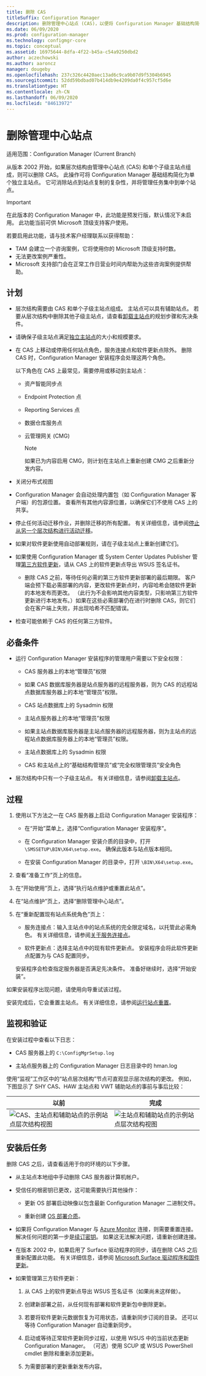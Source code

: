 ```yaml
---
title: 删除 CAS
titleSuffix: Configuration Manager
description: 删除管理中心站点 (CAS)，以便将 Configuration Manager 基础结构简化为单个独立主站点。
ms.date: 06/09/2020
ms.prod: configuration-manager
ms.technology: configmgr-core
ms.topic: conceptual
ms.assetid: 16975644-8dfa-4f22-b45a-c54a9250dbd2
author: aczechowski
ms.author: aaroncz
manager: dougeby
ms.openlocfilehash: 237c326c4420aec13ad6c9ca9b07d9f5304b6945
ms.sourcegitcommit: 52dd59bdbad07b414db9e4209da0f4c957cf5d6e
ms.translationtype: HT
ms.contentlocale: zh-CN
ms.lasthandoff: 06/09/2020
ms.locfileid: "84613972"
---
```

# <a name="remove-the-central-administration-site"></a>删除管理中心站点

适用范围：Configuration Manager (Current Branch)

<!-- 3607277 -->

从版本 2002 开始，如果层次结构由管理中心站点 (CAS) 和单个子级主站点组成，则可以删除 CAS。 此操作可将 Configuration Manager 基础结构简化为单个独立主站点。 它可消除站点到站点复制的复杂性，并将管理任务集中到单个站点。

> [!IMPORTANT]
> 在此版本的 Configuration Manager 中，此功能是预发行版，默认情况下未启用。 此功能当前可供 Microsoft 顶级支持客户使用。
>
> 若要启用此功能，请与技术客户经理联系以获得帮助：
>
> - TAM 会建立一个咨询案例，它将使用你的 Microsoft 顶级支持时数。
> - 无法更改案例严重性。
> - Microsoft 支持部门会在正常工作日营业时间内帮助为这些咨询案例提供帮助。

## <a name="plan"></a>计划

- 层次结构需要由 CAS 和单个子级主站点组成。 主站点可以具有辅助站点。 若要从层次结构中删除其他子级主站点，请查看[卸载主站点](uninstall-sites-and-hierarchies.md#bkmk_primary)的规划步骤和先决条件。

- 请确保子级主站点满足[独立主站点](../../../plan-design/configs/size-and-scale-numbers.md#bkmk_pri)的大小和规模要求。

- 在 CAS 上移动或停用任何站点角色，服务连接点和软件更新点除外。 删除 CAS 时，Configuration Manager 安装程序会处理这两个角色。

  以下角色在 CAS 上最常见，需要停用或移动到主站点：

  - 资产智能同步点
  - Endpoint Protection 点
  - Reporting Services 点
  - 数据仓库服务点
  - 云管理网关 (CMG)

    > [!NOTE]
    > 如果已为内容启用 CMG，则计划在主站点上重新创建 CMG 之后重新分发内容。<!-- 6608659 -->

- 关闭分布式视图

- Configuration Manager 会自动处理内置包（如 Configuration Manager 客户端）的包源位置。 查看所有其他内容源位置，以确保它们不使用 CAS 上的共享。

- 停止任何活动迁移作业，并删除迁移的所有配置。 有关详细信息，请参阅[停止从另一个层次结构进行活动迁移](prerequisites-for-installing-sites.md#stop-active-migration-from-another-hierarchy)。

- 如果对软件更新使用自动部署规则，请在子级主站点上重新创建它们。

- 如果使用 Configuration Manager 或 System Center Updates Publisher 管理[第三方软件更新](../../../../sum/deploy-use/third-party-software-updates.md)，请从 CAS 上的软件更新点导出 WSUS 签名证书。

  - 删除 CAS 之前，等待任何必需的第三方软件更新部署的最后期限。 客户端会预下载必需部署的内容，更改软件更新点时，内容哈希会随软件更新的本地发布而更改。 （此行为不会影响其他内容类型，只影响第三方软件更新进行本地发布。）如果在这些必需部署仍在进行时删除 CAS，则它们会在客户端上失败，并出现哈希不匹配错误。

- 检查可能依赖于 CAS 的任何第三方软件。

## <a name="prerequisites"></a>必备条件

- 运行 Configuration Manager 安装程序的管理用户需要以下安全权限：

  - CAS 服务器上的本地“管理员”权限

  - 如果 CAS 数据库服务器是站点服务器的远程服务器，则为 CAS 的远程站点数据库服务器上的本地“管理员”权限。

  - CAS 站点数据库上的 Sysadmin 权限

  - 主站点服务器上的本地“管理员”权限

  - 如果主站点数据库服务器是主站点服务器的远程服务器，则为主站点的远程站点数据库服务器上的本地“管理员”权限。

  - 主站点数据库上的 Sysadmin 权限

  - CAS 和主站点上的“基础结构管理员”或“完全权限管理员”安全角色

- 层次结构中只有一个子级主站点。 有关详细信息，请参阅[卸载主站点](uninstall-sites-and-hierarchies.md#bkmk_primary)。

## <a name="process"></a>过程

1. 使用以下方法之一在 CAS 服务器上启动 Configuration Manager 安装程序：

    - 在“开始”菜单上，选择“Configuration Manager 安装程序”。

    - 在 Configuration Manager 安装介质的目录中，打开 `\SMSSETUP\BIN\X64\setup.exe`。 确保此版本与站点版本相同。

    - 在安装 Configuration Manager 的目录中，打开 `\BIN\X64\setup.exe`。

1. 查看“准备工作”页上的信息。

1. 在“开始使用”页上，选择“执行站点维护或重置此站点”。

1. 在“站点维护”页上，选择“删除管理中心站点”。 <!-- or is it still "delete"? -->

1. 在“重新配置现有站点系统角色”页上：

    - 服务连接点：输入主站点中的站点系统的完全限定域名，以托管此必需角色。 有关详细信息，请参阅[关于服务连接点](../configure/about-the-service-connection-point.md)。

    - 软件更新点：选择主站点中的现有软件更新点。 安装程序会将此软件更新点配置为与 CAS 配置同步。

    安装程序会检查指定服务器是否满足先决条件。 准备好继续时，选择“开始安装”。

如果安装程序出现问题，请使用向导重试该过程。

安装完成后，它会重置主站点。 有关详细信息，请参阅[运行站点重置](../../manage/modify-your-infrastructure.md#bkmk_reset)。

## <a name="monitor-and-verify"></a>监视和验证

在安装过程中查看以下日志：

- CAS 服务器上的 `C:\ConfigMgrSetup.log`

- 主站点服务器上的 Configuration Manager 日志目录中的 hman.log

使用“监视”工作区中的“站点层次结构”节点可直观显示层次结构的更改。 例如，下图显示了 SHY CAS、HAW 主站点和 VWT 辅助站点的事前与事后比较：

| 以前  | 完成   |
|---------|---------|
|![CAS、主站点和辅助站点的示例站点层次结构视图](media/3607277-cas-primary-secondary.png)|![主站点和辅助站点的示例站点层次结构视图](media/3607277-primary-secondary.png)|

## <a name="post-setup-tasks"></a>安装后任务

删除 CAS 之后，请查看适用于你的环境的以下步骤。

- 从主站点本地组中手动删除 CAS 服务器计算机帐户。

- 受信任的根密钥已更改，这可能需要执行其他操作：

  - 更新 OS 部署启动映像以包含最新 Configuration Manager 二进制文件。

  - 重新创建 [OS 部署介质](../../../../osd/deploy-use/create-task-sequence-media.md)。

- 如果将 Configuration Manager 与 [Azure Monitor](https://docs.microsoft.com/azure/azure-monitor/platform/collect-sccm?context=configmgr/core/context/core-context) 连接，则需要重置连接。 解决任何问题的第一步是[续订密钥](../configure/azure-services-wizard.md#bkmk_renew)。 如果这无法解决问题，请重新创建连接。<!-- 5584635 -->

- 在版本 2002 中，如果启用了 Surface 驱动程序的同步，请在删除 CAS 之后重新配置此功能。 有关详细信息，请参阅 [Microsoft Surface 驱动程序和固件更新](../../../../sum/deploy-use/surface-drivers.md)。<!-- 5728727 -->

- 如果管理第三方软件更新：

  1. 从 CAS 上的软件更新点导出 WSUS 签名证书（如果尚未这样做）。

  1. 创建新部署之前，从任何现有部署和软件更新包中删除更新。

  1. 若要将软件更新元数据恢复为可用状态，请重新同步订阅的目录。 还可以等待 Configuration Manager 自动重新同步。

  1. 启动或等待正常软件更新同步过程，以使用 WSUS 中的当前状态更新 Configuration Manager。 （可选）使用 SCUP 或 WSUS PowerShell cmdlet 删除和重新添加更新。

  1. 为需要部署的更新重新发布内容。

